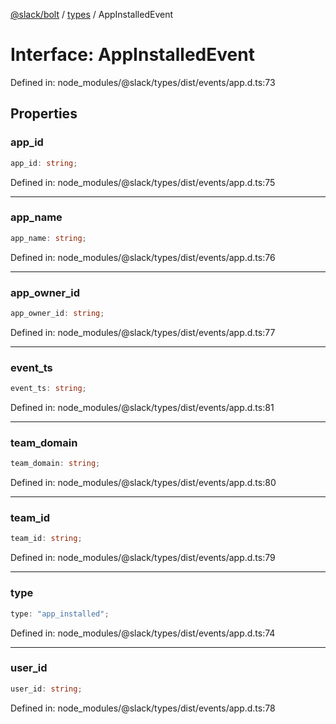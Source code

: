 [@slack/bolt](../../../../index.md) / [types](../index.md) / AppInstalledEvent

# Interface: AppInstalledEvent

Defined in: node\_modules/@slack/types/dist/events/app.d.ts:73

## Properties

### app\_id

```ts
app_id: string;
```

Defined in: node\_modules/@slack/types/dist/events/app.d.ts:75

***

### app\_name

```ts
app_name: string;
```

Defined in: node\_modules/@slack/types/dist/events/app.d.ts:76

***

### app\_owner\_id

```ts
app_owner_id: string;
```

Defined in: node\_modules/@slack/types/dist/events/app.d.ts:77

***

### event\_ts

```ts
event_ts: string;
```

Defined in: node\_modules/@slack/types/dist/events/app.d.ts:81

***

### team\_domain

```ts
team_domain: string;
```

Defined in: node\_modules/@slack/types/dist/events/app.d.ts:80

***

### team\_id

```ts
team_id: string;
```

Defined in: node\_modules/@slack/types/dist/events/app.d.ts:79

***

### type

```ts
type: "app_installed";
```

Defined in: node\_modules/@slack/types/dist/events/app.d.ts:74

***

### user\_id

```ts
user_id: string;
```

Defined in: node\_modules/@slack/types/dist/events/app.d.ts:78
